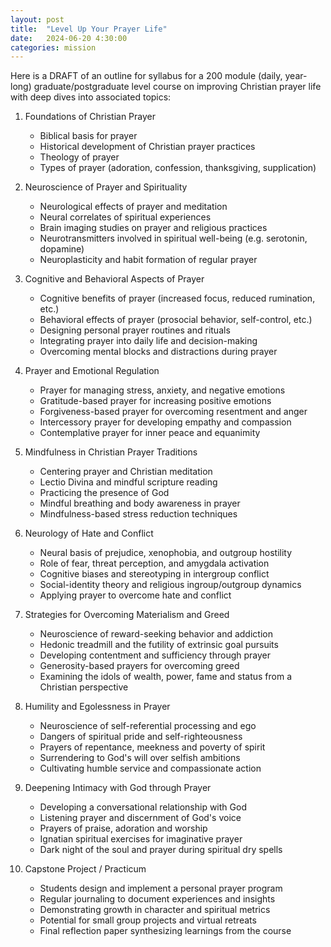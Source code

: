 ```yaml
---
layout: post
title:  "Level Up Your Prayer Life"
date:   2024-06-20 4:30:00
categories: mission
---
```


Here is a DRAFT of an outline for syllabus for a 200 module (daily, year-long) graduate/postgraduate level course on improving Christian prayer life with deep dives into associated topics:

1. Foundations of Christian Prayer

   - Biblical basis for prayer
   - Historical development of Christian prayer practices
   - Theology of prayer
   - Types of prayer (adoration, confession, thanksgiving, supplication)

2. Neuroscience of Prayer and Spirituality  

   - Neurological effects of prayer and meditation
   - Neural correlates of spiritual experiences
   - Brain imaging studies on prayer and religious practices
   - Neurotransmitters involved in spiritual well-being (e.g. serotonin, dopamine)
   - Neuroplasticity and habit formation of regular prayer

3. Cognitive and Behavioral Aspects of Prayer

   - Cognitive benefits of prayer (increased focus, reduced rumination, etc.)
   - Behavioral effects of prayer (prosocial behavior, self-control, etc.)
   - Designing personal prayer routines and rituals
   - Integrating prayer into daily life and decision-making
   - Overcoming mental blocks and distractions during prayer

4. Prayer and Emotional Regulation

   - Prayer for managing stress, anxiety, and negative emotions  
   - Gratitude-based prayer for increasing positive emotions
   - Forgiveness-based prayer for overcoming resentment and anger
   - Intercessory prayer for developing empathy and compassion
   - Contemplative prayer for inner peace and equanimity

5. Mindfulness in Christian Prayer Traditions

   - Centering prayer and Christian meditation 
   - Lectio Divina and mindful scripture reading
   - Practicing the presence of God
   - Mindful breathing and body awareness in prayer
   - Mindfulness-based stress reduction techniques

6. Neurology of Hate and Conflict

   - Neural basis of prejudice, xenophobia, and outgroup hostility
   - Role of fear, threat perception, and amygdala activation
   - Cognitive biases and stereotyping in intergroup conflict
   - Social-identity theory and religious ingroup/outgroup dynamics
   - Applying prayer to overcome hate and conflict

7. Strategies for Overcoming Materialism and Greed

   - Neuroscience of reward-seeking behavior and addiction
   - Hedonic treadmill and the futility of extrinsic goal pursuits
   - Developing contentment and sufficiency through prayer  
   - Generosity-based prayers for overcoming greed
   - Examining the idols of wealth, power, fame and status from a Christian perspective

8. Humility and Egolessness in Prayer

   - Neuroscience of self-referential processing and ego
   - Dangers of spiritual pride and self-righteousness 
   - Prayers of repentance, meekness and poverty of spirit
   - Surrendering to God's will over selfish ambitions
   - Cultivating humble service and compassionate action

9. Deepening Intimacy with God through Prayer

   - Developing a conversational relationship with God
   - Listening prayer and discernment of God's voice
   - Prayers of praise, adoration and worship 
   - Ignatian spiritual exercises for imaginative prayer
   - Dark night of the soul and prayer during spiritual dry spells

10. Capstone Project / Practicum

    - Students design and implement a personal prayer program 
    - Regular journaling to document experiences and insights
    - Demonstrating growth in character and spiritual metrics  
    - Potential for small group projects and virtual retreats
    - Final reflection paper synthesizing learnings from the course